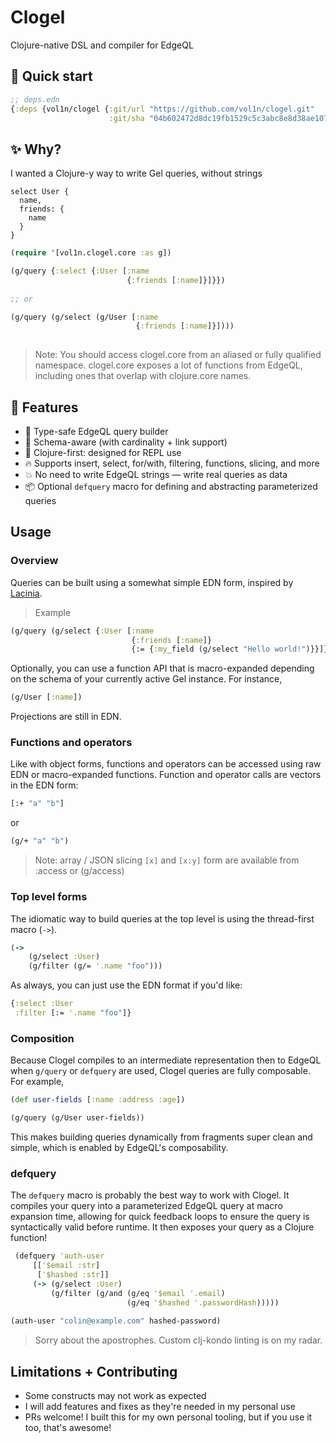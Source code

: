 # Clogel

Clojure-native DSL and compiler for EdgeQL

## 🚀 Quick start

``` clojure
;; deps.edn
{:deps {vol1n/clogel {:git/url "https://github.com/vol1n/clogel.git"
                      :git/sha "04b602472d8dc19fb1529c5c3abc8e8d38ae1079"}}}
```

## ✨ Why?

I wanted a Clojure-y way to write Gel queries, without strings

``` edgeql
select User {
  name, 
  friends: {
    name
  }
}
```

``` clojure
(require '[vol1n.clogel.core :as g])

(g/query {:select {:User [:name
                          {:friends [:name]}]}})
                 
;; or

(g/query (g/select (g/User [:name 
                            {:friends [:name]}])))
                   
```

> Note: You should access clogel.core from an aliased or fully qualified namespace. clogel.core exposes a lot of functions from EdgeQL, including ones that overlap with clojure.core names.

## 💪 Features

- 🦺 Type-safe EdgeQL query builder
- 🧠 Schema-aware (with cardinality + link support)
- 🦄 Clojure-first: designed for REPL use
- 🔥 Supports insert, select, for/with, filtering, functions, slicing, and more
- 💥 No need to write EdgeQL strings — write real queries as data
- 📦 Optional `defquery` macro for defining and abstracting parameterized queries

## Usage

### Overview

Queries can be built using a somewhat simple EDN form, inspired by [Lacinia](https://github.com/walmartlabs/lacinia). 
> Example

``` clojure
(g/query (g/select {:User [:name                                          ;; simple field
                           {:friends [:name]}                             ;; expand ref field
                           {:= {:my_field (g/select "Hello world!")}}]})) ;; assignment field 
```

Optionally, you can use a function API that is macro-expanded depending on the schema of your currently active Gel instance. For instance,

``` clojure
(g/User [:name])
```

Projections are still in EDN.

### Functions and operators

Like with object forms, functions and operators can be accessed using raw EDN or macro-expanded functions. Function and operator calls are vectors in the EDN form:

``` clojure
[:+ "a" "b"]
```
or

``` clojure
(g/+ "a" "b")
```

> Note: array / JSON slicing `[x]` and `[x:y]` form are available from :access or (g/access)

### Top level forms

The idiomatic way to build queries at the top level is using the thread-first macro (`->`).

``` clojure
(->
    (g/select :User)
    (g/filter (g/= '.name "foo")))
```

As always, you can just use the EDN format if you'd like:

``` clojure
{:select :User
 :filter [:= '.name "foo"]}
```

### Composition

Because Clogel compiles to an intermediate representation then to EdgeQL when `g/query` or `defquery` are used, Clogel queries are fully composable. For example,

``` clojure
(def user-fields [:name :address :age])

(g/query (g/User user-fields))
```

This makes building queries dynamically from fragments super clean and simple, which is enabled by EdgeQL's composability.

### defquery

The `defquery` macro is probably the best way to work with Clogel. It compiles your query into a parameterized EdgeQL query at macro expansion time, allowing for quick feedback loops to ensure the query is syntactically valid before runtime. It then exposes your query as a Clojure function!

``` clojure
 (defquery 'auth-user
     [['$email :str] 
      ['$hashed :str]]
     (-> (g/select :User)
         (g/filter (g/and (g/eq '$email '.email)
                          (g/eq '$hashed '.passwordHash)))))
                          
(auth-user "colin@example.com" hashed-password)
```

> Sorry about the apostrophes. Custom clj-kondo linting is on my radar. 

## Limitations + Contributing

- Some constructs may not work as expected
- I will add features and fixes as they're needed in my personal use
- PRs welcome! I built this for my own personal tooling, but if you use it too, that's awesome! 

